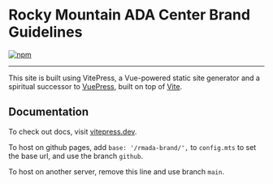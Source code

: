 # Rocky Mountain ADA Center Brand Guidelines

[![npm](https://img.shields.io/npm/v/vitepress)](https://www.npmjs.com/package/vitepress)

---

This site is built using VitePress, a Vue-powered static site generator and a spiritual successor to [VuePress](https://vuepress.vuejs.org), built on top of [Vite](https://github.com/vitejs/vite).

## Documentation

To check out docs, visit [vitepress.dev](https://vitepress.dev).

To host on github pages, add `base: '/rmada-brand/',` to `config.mts` to set the base url, and use the branch `github`.

To host on another server, remove this line and use branch `main`.
